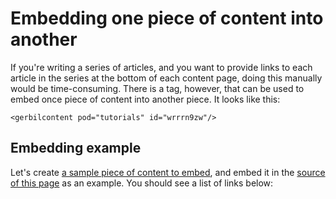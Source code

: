 # Embedding one piece of content into another

If you're writing a series of articles, and you want to provide links to each
article in the series at the bottom of each content page, doing this manually
would be time-consuming. There is a tag, however, that can be used to embed
once piece of content into another piece. It looks like this:

```
<gerbilcontent pod="tutorials" id="wrrrn9zw"/>
```

## Embedding example

Let's create [a sample piece of content to embed](https://github.com/jasonprogrammer/gerbil/blob/master/site/pods/tutorials/content/wrrrn9zw/content.md),
and embed it in the [source of this page](https://github.com/jasonprogrammer/gerbil/blob/master/site/pods/tutorials/content/9o1l3zkz/content.md)
as an example. You should see a list of links below:

<gerbilcontent pod="tutorials" id="wrrrn9zw"/>
